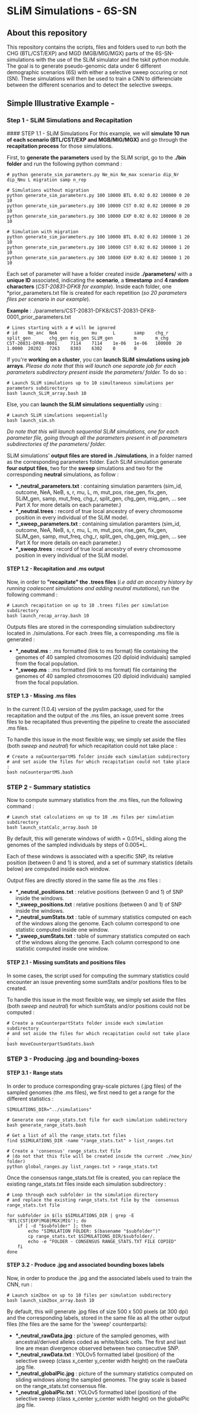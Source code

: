 
# SLiM Simulations - 6S-SN
## About this repository
This repository contains the scripts, files and folders used to run both the CHG (BTL/CST/EXP) and MGD (MGB/MIG/MGX) parts of the 6S-SN-simulations with the use of the SLiM simulator and the tskit python module. The goal is to generate pseudo-genomic data under 6 different demographic scenarios (6S) with either a selective sweep occuring or not (SN). These simulations will then be used to train a CNN to differenciate between the different scenarios and to detect the selective sweeps.

## Simple Illustrative Example - 
### Step 1 - SLiM Simulations and Recapitation
#### STEP 1.1 - SLiM Simulations
For this example, we will **simulate 10 run of each scenario (BTL/CST/EXP and MGB/MIG/MGX)** and go through the **recapitation process** for those simulations.

First, to **generate the parameters** used by the SLiM script, go to the **./bin folder** and run the following python command :


```
# python generate_sim_parameters.py Ne_min Ne_max scenario dip_Nr dip_Nmu L migration samp n_rep

# Simulations without migration
python generate_sim_parameters.py 100 10000 BTL 0.02 0.02 100000 0 20 10
python generate_sim_parameters.py 100 10000 CST 0.02 0.02 100000 0 20 10
python generate_sim_parameters.py 100 10000 EXP 0.02 0.02 100000 0 20 10

# Simulation with migration
python generate_sim_parameters.py 100 10000 BTL 0.02 0.02 100000 1 20 10
python generate_sim_parameters.py 100 10000 CST 0.02 0.02 100000 1 20 10
python generate_sim_parameters.py 100 10000 EXP 0.02 0.02 100000 1 20 10

```

Each set of parameter will have a folder created inside **./parameters/** with a **unique ID** associated, indicating the **scenario**, a **timestamp** and **4 random characters** (_CST-20831-DFK8 for example_). Inside each folder, one *prior_parameters.txt file is created for each repetition (_so 20 parameters files per scenario in our example_).

<p align="left"> <b> Example </b> : ./parameters/CST-20831-DFK8/CST-20831-DFK8-0001_prior_parameters.txt </p>

```
# Lines starting with a # will be ignored
# id    Ne_anc  NeA     r       mu      L       samp    chg_r   split_gen       chg_gen mig_gen SLiM_gen        m       m_chg
CST-20831-DFK8-0001     7114    7114    1e-06   1e-06   100000  20      1.0000  20202   7263    8303    6302    0       0
```

If you're **working on a cluster**, you can **launch SLiM simulations using job arrays**. _Please do note that this will launch one separate job for each parameters subdirectory present inside the parameters/ folder._ To do so :

```
# Launch SLiM simulations up to 10 simultaneous simulations per parameters subdirectory
bash launch_SLiM_array.bash 10
```

Else, you can **launch the SLiM simulations sequentially** using :

```
# Launch SLiM simulations sequentially
bash launch_sim.sh
```
_Do note that this will launch sequential SLiM simulations, one for each parameter file, going through all the parameters present in all parameters subdirectories of the parameters/ folder._


SLiM simulations' **output files are stored in ./simulations**, in a folder named as the corresponding parameters folder. Each SLiM simulation generate **four output files**, two for the **sweep** simulations and two for the corresponding **neutral** simulations, as follow :

- <b>*_neutral_parameters.txt</b> : containing simulation paramters (sim_id, outcome, NeA, NeB, s, r, mu, L, m, mut_pos, rise_gen, fix_gen, SLiM_gen, samp, mut_freq, chg_r, split_gen, chg_gen, mig_gen, ... see Part X for more details on each parameter.)
- <b>*_neutral.trees</b> : record of true local ancestry of every chromosome position in every individual of the SLiM model.
- <b>*_sweep_parameters.txt</b> : containing simulation paramters (sim_id, outcome, NeA, NeB, s, r, mu, L, m, mut_pos, rise_gen, fix_gen, SLiM_gen, samp, mut_freq, chg_r, split_gen, chg_gen, mig_gen, ... see Part X for more details on each parameter.)
- <b>*_sweep.trees</b> : record of true local ancestry of every chromosome position in every individual of the SLiM model. 

#### STEP 1.2 - Recapitation and .ms output

Now, in order to **"recapitate" the .trees files** (*i.e add an ancestry history by running coalescent simulations and adding neutral mutations*), run the following command :

```
# Launch recapitation on up to 10 .trees files per simulation subdirectory
bash launch_recap_array.bash 10
```

Outputs files are stored in the corresponding simulation subdirectory located in ./simulations. For each .trees file, a corresponding .ms file is generated :

* <b>*_neutral.ms</b> :  .ms formatted (link to ms format) file containing the genomes of 40 sampled chromosomes (20 diploid individuals) sampled from the focal population.
* <b>*_sweep.ms</b> :  .ms formatted (link to ms format) file containing the genomes of 40 sampled chromosomes (20 diploid individuals) sampled from the focal population.

#### STEP 1.3 - Missing .ms files

In the current (1.0.4) version of the pyslim package, used for the recapitation and the output of the .ms files, an issue prevent some .trees files to be recapitated thus preventing the pipeline to create the associated .ms files.

To handle this issue in the most flexible way, we simply set aside the files (both *sweep* and *neutral*) for which recapitation could not take place :

```
# Create a noCounterpartMS folder inside each simulation subdirectory
# and set aside the files for which recapitation could not take place :
bash noCounterpartMS.bash
```

### STEP 2 - Summary statistics

Now to compute summary statistics from the .ms files, run the following command :

```
# Launch stat calculations on up to 10 .ms files per simulation subdirectory
bash launch_statCalc_array.bash 10
```
By default, this will generate windows of width = 0.01\*L, sliding along the genomes of the sampled individuals by steps of 0.005\*L.

Each of these windows is associated with a specific SNP, its relative position (between 0 and 1) is stored, and a set of summary statistics (details below) are computed inside each window.

Output files are directly stored in the same file as the .ms files :

* <b>*_neutral_positions.txt</b> : relative positions (between 0 and 1) of SNP inside the windows.
* <b>*_sweep_positions.txt</b> : relative positions (between 0 and 1) of SNP inside the windows.
* <b>*_neutral_sumStats.txt</b> : table of summary statistics computed on each of the windows along the genome. Each column correspond to one statistic computed inside one window. 
* <b>*_sweep_sumStats.txt</b> : table of summary statistics computed on each of the windows along the genome. Each column correspond to one statistic computed inside one window. 


#### STEP 2.1 - Missing sumStats and positions files

In some cases, the script used for computing the summary statistics could encounter an issue preventing some sumStats and/or positions files to be created.

To handle this issue in the most flexible way, we simply set aside the files (both *sweep* and *neutral*) for which sumStats and/or positions could not be computed :

```
# Create a noCounterpartStats folder inside each simulation subdirectory
# and set aside the files for which recapitation could not take place :
bash moveCounterpartSumStats.bash
```

### STEP 3 - Producing .jpg and bounding-boxes

#### STEP 3.1 - Range stats

In order to produce corresponding gray-scale pictures (.jpg files) of the sampled genomes (the .ms files), we first need to get a range for the different statistics :

```
SIMULATIONS_DIR="../simulations"

# Generate one range_stats.txt file for each simulation subdirectory
bash generate_range_stats.bash

# Get a list of all the range_stats.txt files
find $SIMULATIONS_DIR -name "range_stats.txt" > list_ranges.txt

# Create a 'consensus' range_stats.txt file
# (do not that this file will be created inside the current ./new_bin/ folder)
python global_ranges.py list_ranges.txt > range_stats.txt
```

Once the consensus range_stats.txt file is created, you can replace the existing range_stats.txt files inside each simulation subdirectory :

```
# Loop through each subfolder in the simulation directory
# and replace the existing range_stats.txt file by the  consensus range_stats.txt file 

for subfolder in $(ls $SIMULATIONS_DIR | grep -E 'BTL|CST|EXP|MGB|MGX|MIG'); do
    if [ -d "$subfolder" ]; then
        echo "SIMULATION FOLDER: $(basename "$subfolder")"
        cp range_stats.txt $SIMULATIONS_DIR/$subfolder/.
        echo -e "FOLDER - CONSENSUS RANGE_STATS.TXT FILE COPIED"
    fi
done
```

#### STEP 3.2 - Produce .jpg and associated bounding boxes labels

Now, in order to produce the .jpg and the associated labels used to train the CNN, run :

```
# Launch sim2box on up to 10 files per simulation subdirectory
bash launch_sim2box_array.bash 10
```

By default, this will generate .jpg files of size 500 x 500 pixels (at 300 dpi) and the corresponding labels, stored in the same file as all the other output files (the files are the same for the 'sweep' counterparts):

* <b>*_neutral_rawData.jpg</b> : picture of the sampled genomes, with ancestral/derived alleles coded as white/black cells. The first and last line are mean divergence observed between two consecutive SNP.
* <b>*_neutral_rawData.txt</b> : YOLOv5 formatted label (position) of the selective sweep (class x_center y_center width height) on the rawData .jpg file.
* <b>*_neutral_globalPic.jpg</b> : picture of the summary statistics computed on sliding windows along the sampled genomes. The gray scale is based on the range_stats.txt consensus file.
* <b>*_neutral_globalPic.txt</b> : YOLOv5 formatted label (position) of the selective sweep (class x_center y_center width height) on the globalPic .jpg file.
